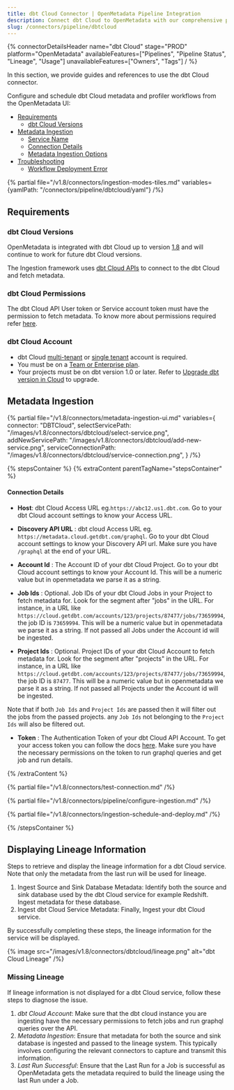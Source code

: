 ```yaml
---
title: dbt Cloud Connector | OpenMetadata Pipeline Integration
description: Connect dbt Cloud to OpenMetadata with our comprehensive pipeline connector guide. Setup instructions, configuration examples, and troubleshooting tips.
slug: /connectors/pipeline/dbtcloud
---
```


{% connectorDetailsHeader
name="dbt Cloud"
stage="PROD"
platform="OpenMetadata"
availableFeatures=["Pipelines", "Pipeline Status", "Lineage", "Usage"]
unavailableFeatures=["Owners", "Tags"]
/ %}


In this section, we provide guides and references to use the dbt Cloud connector.

Configure and schedule dbt Cloud metadata and profiler workflows from the OpenMetadata UI:

- [Requirements](#requirements)
    - [dbt Cloud Versions](#dbt-cloud-versions)
- [Metadata Ingestion](#metadata-ingestion)
    - [Service Name](#service-name)
    - [Connection Details](#connection-details)
    - [Metadata Ingestion Options](#metadata-ingestion-options)
- [Troubleshooting](/connectors/pipeline/dbtcloud/troubleshooting)
    - [Workflow Deployment Error](#workflow-deployment-error)

{% partial file="/v1.8/connectors/ingestion-modes-tiles.md" variables={yamlPath: "/connectors/pipeline/dbtcloud/yaml"} /%}

## Requirements

### dbt Cloud Versions

OpenMetadata is integrated with dbt Cloud up to version [1.8](https://docs.getdbt.com/docs/get-started-dbt) and will continue to work for future dbt Cloud versions.

The Ingestion framework uses [dbt Cloud APIs](https://docs.getdbt.com/dbt-cloud/api-v2#/) to connect to the dbt Cloud and fetch metadata.

### dbt Cloud Permissions

The dbt Cloud API User token or Service account token must have the permission to fetch metadata.
To know more about permissions required refer [here](https://docs.getdbt.com/docs/dbt-cloud-apis/service-tokens#permissions-for-service-account-tokens).

### dbt Cloud Account

- dbt Cloud [multi-tenant](https://docs.getdbt.com/docs/cloud/about-cloud/tenancy#multi-tenant) or [single tenant](https://docs.getdbt.com/docs/cloud/about-cloud/tenancy#single-tenant) account is required.
- You must be on a [Team or Enterprise plan](https://www.getdbt.com/pricing/).
- Your projects must be on dbt version 1.0 or later. Refer to [Upgrade dbt version in Cloud](https://docs.getdbt.com/docs/dbt-versions/upgrade-dbt-version-in-cloud) to upgrade.

## Metadata Ingestion

{% partial 
    file="/v1.8/connectors/metadata-ingestion-ui.md" 
    variables={
        connector: "DBTCloud", 
        selectServicePath: "/images/v1.8/connectors/dbtcloud/select-service.png",
        addNewServicePath: "/images/v1.8/connectors/dbtcloud/add-new-service.png",
        serviceConnectionPath: "/images/v1.8/connectors/dbtcloud/service-connection.png",
    } 
/%}

{% stepsContainer %}
{% extraContent parentTagName="stepsContainer" %}

#### Connection Details

- **Host**: dbt Cloud Access URL eg.`https://abc12.us1.dbt.com`. Go to your dbt Cloud account settings to know your Access URL.

- **Discovery API URL** : dbt cloud Access URL eg. `https://metadata.cloud.getdbt.com/graphql`. Go to your dbt Cloud account settings to know your Discovery API url. Make sure you have `/graphql` at the end of your URL.

- **Account Id** : The Account ID of your dbt Cloud Project. Go to your dbt Cloud account settings to know your Account Id. This will be a numeric value but in openmetadata we parse it as a string.

- **Job Ids** : Optional. Job IDs of your dbt Cloud Jobs in your Project to fetch metadata for. Look for the segment after "jobs" in the URL. For instance, in a URL like `https://cloud.getdbt.com/accounts/123/projects/87477/jobs/73659994`, the job ID is `73659994`. This will be a numeric value but in openmetadata we parse it as a string. If not passed all Jobs under the Account id will be ingested.

- **Project Ids** : Optional. Project IDs of your dbt Cloud Account to fetch metadata for. Look for the segment after "projects" in the URL. For instance, in a URL like `https://cloud.getdbt.com/accounts/123/projects/87477/jobs/73659994`, the job ID is `87477`. This will be a numeric value but in openmetadata we parse it as a string. If not passed all Projects under the Account id will be ingested.

Note that if both `Job Ids` and `Project Ids` are passed then it will filter out the jobs from the passed projects. any `Job Ids` not belonging to the `Project Ids` will also be filtered out.

- **Token** : The Authentication Token of your dbt Cloud API Account. To get your access token you can follow the docs [here](https://docs.getdbt.com/docs/dbt-cloud-apis/authentication).
Make sure you have the necessary permissions on the token to run graphql queries and get job and run details. 

{% /extraContent %}

{% partial file="/v1.8/connectors/test-connection.md" /%}

{% partial file="/v1.8/connectors/pipeline/configure-ingestion.md" /%}

{% partial file="/v1.8/connectors/ingestion-schedule-and-deploy.md" /%}

{% /stepsContainer %}

## Displaying Lineage Information
Steps to retrieve and display the lineage information for a dbt Cloud service. Note that only the metadata from the last run will be used for lineage.
1. Ingest Source and Sink Database Metadata: Identify both the source and sink database used by the dbt Cloud service for example Redshift. Ingest metadata for these database.
2. Ingest dbt Cloud Service Metadata: Finally, Ingest your dbt Cloud service.

By successfully completing these steps, the lineage information for the service will be displayed.

{% image
  src="/images/v1.8/connectors/dbtcloud/lineage.png"
  alt="dbt Cloud Lineage" /%}

### Missing Lineage
If lineage information is not displayed for a dbt Cloud service, follow these steps to diagnose the issue.
1. *dbt Cloud Account*: Make sure that the dbt cloud instance you are ingesting have the necessary permissions to fetch jobs and run graphql queries over the API.
2. *Metadata Ingestion*: Ensure that metadata for both the source and sink database is ingested and passed to the lineage system. This typically involves configuring the relevant connectors to capture and transmit this information.
3. *Last Run Successful*: Ensure that the Last Run for a Job is successful as OpenMetadata gets the metadata required to build the lineage using the last Run under a Job.

